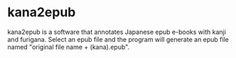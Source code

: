 # kana2epub
kana2epub is a software that annotates Japanese epub e-books with kanji and furigana. Select an epub file and the program will generate an epub file named "original file name + (kana).epub".
